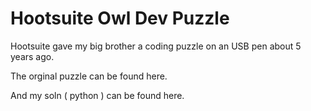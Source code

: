 # Hootsuite Owl Dev Puzzle

Hootsuite gave my big brother a coding puzzle on an USB pen about 5 years ago.

The orginal puzzle can be found here.

And my soln ( python ) can be found here.


